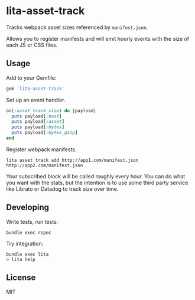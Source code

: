 # lita-asset-track

Tracks webpack asset sizes referenced by `manifest.json`.

Allows you to register manifests and will emit hourly events with the size of each JS or CSS files.

## Usage

Add to your Gemfile:
```ruby
gem 'lita-asset-track'
```

Set up an event handler.
```ruby
on(:asset_track_size) do |payload|
  puts payload[:host]
  puts payload[:asset]
  puts payload[:bytes]
  puts payload[:bytes_gzip]
end
```

Register webpack manifests.
```
lita asset track add http://app1.com/manifest.json http://app2.com/manifest.json
```

Your subscribed block will be called roughly every hour. You can do what you want
with the stats, but the intention is to use some third party service like Librato
or Datadog to track size over time.


## Developing

Write tests, run tests:
```
bundle exec rspec
```

Try integration:
```
bundle exec lita
> lita help
```

## License

MIT
